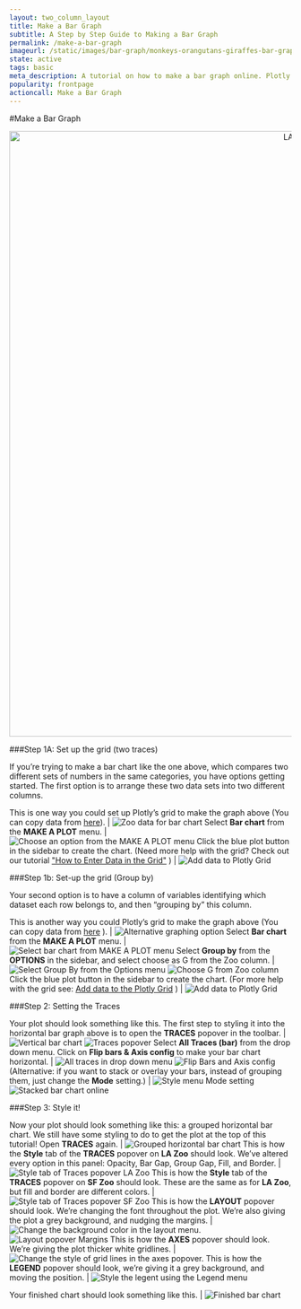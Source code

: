 ```yaml
---
layout: two_column_layout
title: Make a Bar Graph
subtitle: A Step by Step Guide to Making a Bar Graph
permalink: /make-a-bar-graph
imageurl: /static/images/bar-graph/monkeys-orangutans-giraffes-bar-graph.png
state: active
tags: basic
meta_description: A tutorial on how to make a bar graph online. Plotly is the easiest and fastest way to make and share graphs online.
popularity: frontpage
actioncall: Make a Bar Graph
---
```


#Make a Bar Graph

<div class="graphembed">
    <a href="https://plot.ly/~Nicole_G/46/" target="_blank" title="LA Zoo vs SF Zoo" style="display: block; text-align: center;"><img src="https://plot.ly/~Nicole_G/46.png" alt="LA Zoo vs SF Zoo" style="max-width: 100%;width: 1080px;"  width="1080" onerror="this.onerror=null;this.src='https://plot.ly/404.png';" /></a>
    <script data-plotly="Nicole_G:46" src="https://plot.ly/embed.js" async></script>
</div>


###Step 1A: Set up the grid (two traces)

If you’re trying to make a bar chart like the one above, which compares two different sets of numbers in the same categories, you have options getting started.
The first option is to arrange these two data sets into two different columns.

This is one way you could set up Plotly’s grid to make the graph above (You can copy data from [here](https://plot.ly/~cimar/191)). | ![Zoo data for bar chart](/static/images/bar-graph/zoo-data-for-bar-chart.png)
Select **Bar chart** from the **MAKE A PLOT** menu. | ![Choose an option from the MAKE A PLOT menu](/static/images/bar-graph/plot-menu.png)
Click the blue plot button in the sidebar to create the chart.  (Need more help with the grid? Check out our tutorial ["How to Enter Data in the Grid"](https://plot.ly/add-data-to-the-plotly-grid) ) | ![Add data to Plotly Grid](/static/images/bar-graph/add-data-to-the-plotly-grid.png)

###Step 1b: Set-up the grid (Group by)

Your second option is to have a column of variables identifying which dataset each row belongs to, and then “grouping by” this column.

This is another way you could Plotly’s grid to make the graph above (You can copy data from [here](https://plot.ly/~mariahh/3096) ). | ![Alternative graphing option](/static/images/bar-graph/alternative-graphing-option.png)
Select **Bar chart** from the **MAKE A PLOT** menu.  |  ![Select bar chart from MAKE A PLOT menu](/static/images/bar-graph/select-bar-chart-from-make-a-plot-menu.png)
Select **Group by** from the **OPTIONS** in the sidebar, and select choose as G from the Zoo column. | ![Select Group By from the Options menu](/static/images/bar-graph/select-group-by-from-options-menu.png) ![Choose G from Zoo column](/static/images/bar-graph/choose-g-from-zoo-column.png)
Click the blue plot button in the sidebar to create the chart.  (For more help with the grid see: [Add data to the Plotly Grid](https://plot.ly/add-data-to-the-plotly-grid) ) | ![Add data to Plotly Grid](/static/images/bar-graph/add-data-to-the-plotly-grid.png)

###Step 2: Setting the Traces

Your plot should look something like this.  The first step to styling it into the horizontal bar graph above is to open the **TRACES** popover in the toolbar. | ![Vertical bar chart](/static/images/bar-graph/vertical-bar-chart.png) ![Traces popover](/static/images/bar-graph/traces-popover.png)
Select **All Traces (bar)** from the drop down menu. Click on **Flip bars &amp; Axis config** to make your bar chart horizontal. | ![All traces in drop down menu](/static/images/bar-graph/all-traces-in-drop-down-menu.png) ![Flip Bars and Axis config](/static/images/bar-graph/flip-bars-axis-config.png)
(Alternative: if you want to stack or overlay your bars, instead of grouping them, just change the **Mode** setting.) | ![Style menu Mode setting](/static/images/bar-graph/style-mode-setting.png) ![Stacked  bar chart online](/static/images/bar-graph/stacked-bar-chart.png)

###Step 3: Style it!

Now your plot should look something like this: a grouped horizontal bar chart. We still have some styling to do to get the plot at the top of this tutorial! Open **TRACES** again. | ![Grouped horizontal bar chart](/static/images/bar-graph/grouped-horizontal-bar-chart.png)
This is how the **Style** tab of the **TRACES** popover on **LA Zoo** should look. We’ve altered every option in this panel: Opacity, Bar Gap, Group Gap, Fill, and Border. | ![Style tab of Traces popover LA Zoo](/static/images/bar-graph/style-tab-of-traces-popover-la.png) 
This is how the **Style** tab of the **TRACES** popover on **SF Zoo** should look. These are the same as for **LA Zoo**, but fill and border are different colors. | ![Style tab of Traces popover SF Zoo](/static/images/bar-graph/style-tab-of-traces-popover-sf.png)
This is how the **LAYOUT** popover should look. We’re changing the font throughout the plot.  We’re also giving the plot a grey background, and nudging the margins. | ![Change the background color in the layout menu.](/static/images/bar-graph/layout-popover-general.png) ![Layout popover Margins](/static/images/bar-graph/layout-popover-margins.png.png)
This is how the **AXES** popover should look.  We’re giving the plot thicker white gridlines. | ![Change the style of grid lines in the axes popover.](/static/images/bar-graph/axes-popover.png)
This is how the **LEGEND** popover should look, we’re giving it a grey background, and moving the position. | ![Style the legent using the Legend menu](/static/images/bar-graph/legend-popover.png)

Your finished chart should look something like this. | ![Finished bar chart](/static/images/bar-graph/finished-bar-chart.png)
